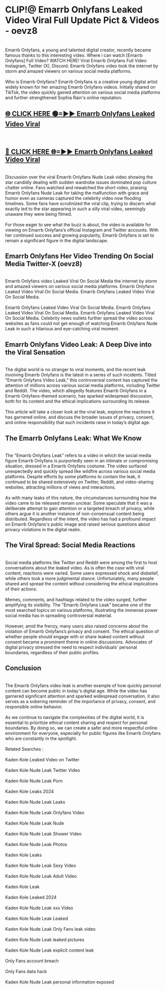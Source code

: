 # CLIP!@ Emarrb Onlyfans Leaked Video Viral Full Update Pict & Videos - oevz8
<br>
Emarrb Onlyfans, a young and talented digital creator, recently became famous thanks to this interesting video. Where i can watch [Emarrb Onlyfans] Full Video? WATCH HERE! Viral Emarrb Onlyfans Full Video Instagram, Twitter (X), Discord. Emarrb Onlyfans video took the internet by storm and amazed viewers on various social media platforms.
<br><br>
Who is Emarrb Onlyfans? Emarrb Onlyfans is a creative young digital artist widely known for her amazing Emarrb Onlyfans videos. Initially shared on TikTok, the video quickly gained attention on various social media platforms and further strengthened Sophia Rain's online reputation.
<br>
<h2><a href="https://bestclip.site?title=Emarrb_Onlyfans">🌐 CLICK HERE 🟢=►► Emarrb Onlyfans Leaked Video Viral</a></h2>
<br>
<h2><a href="https://bestclip.site?title=Emarrb_Onlyfans">🔴 CLICK HERE 🌐=►► Emarrb Onlyfans Leaked Video Viral</a></h2>
<br>
Discussion over the viral Emarrb Onlyfans Nude Leak video showing the star candidly dealing with sudden wardrobe issues dominated pop culture chatter online. Fans watched and rewatched the short video, praising Emarrb Onlyfans Nude Leak for taking the malfunction with grace and humor even as cameras captured the celebrity video now flooding timelines. Some fans have scrutinized the viral clip, trying to discern what exactly led to the star appearing in such a silly viral video, seemingly unaware they were being filmed.
<br><br>
For those eager to see what the buzz is about, the video is available for viewing on Emarrb Onlyfans’s official Instagram and Twitter accounts. With her continued success and growing popularity, Emarrb Onlyfans is set to remain a significant figure in the digital landscape.
<br>
<h2>Emarrb Onlyfans Her Video Trending On Social Media Twitter-X (oevz8)</h2>
<br>
Emarrb Onlyfans video Leaked Viral On Social Media the internet by storm and amazed viewers on various social media platforms. Emarrb Onlyfans Leaked Video Viral On Social Media. Emarrb Onlyfans Leaked Video Viral On Social Media.
<br><br>
Emarrb Onlyfans Leaked Video Viral On Social Media. Emarrb Onlyfans Leaked Video Viral On Social Media. Emarrb Onlyfans Leaked Video Viral On Social Media. Celebrity news outlets further spread the video across websites as fans could not get enough of watching Emarrb Onlyfans Nude Leak in such a hilarious and eye-catching viral moment.
<br>
<h2>Emarrb Onlyfans Video Leak: A Deep Dive into the Viral Sensation</h2>
<br>
The digital world is no stranger to viral moments, and the recent leak involving Emarrb Onlyfans is the latest in a series of such incidents. Titled "Emarrb Onlyfans Video Leak," this controversial content has captured the attention of millions across various social media platforms, including Twitter and Reddit. The video, which allegedly features Emarrb Onlyfans in a Emarrb Onlyfans-themed scenario, has sparked widespread discussion, both for its content and the ethical implications surrounding its release.
<br><br>
This article will take a closer look at the viral leak, explore the reactions it has garnered online, and discuss the broader issues of privacy, consent, and online responsibility that such incidents raise in today’s digital age.
<br>
<h2>The Emarrb Onlyfans Leak: What We Know</h2>
<br>
The "Emarrb Onlyfans Leak" refers to a video in which the social media figure Emarrb Onlyfans is purportedly seen in an intimate or compromising situation, dressed in a Emarrb Onlyfans costume. The video surfaced unexpectedly and quickly spread like wildfire across various social media platforms. Despite efforts by some platforms to contain the leak, it continued to be shared extensively on Twitter, Reddit, and video-sharing websites, attracting millions of views and interactions.
<br><br>
As with many leaks of this nature, the circumstances surrounding how the video came to be released remain unclear. Some speculate that it was a deliberate attempt to gain attention or a targeted breach of privacy, while others argue it is another instance of non-consensual content being distributed. Regardless of the intent, the video has had a profound impact on Emarrb Onlyfans's public image and raised serious questions about privacy violations in the digital realm.
<br>
<h2>The Viral Spread: Social Media Reactions</h2>
<br>
Social media platforms like Twitter and Reddit were among the first to host conversations about the leaked video. As is often the case with viral content, reactions were varied. Some users expressed shock and disbelief, while others took a more judgmental stance. Unfortunately, many people shared and spread the content without considering the ethical implications of their actions.
<br><br>
Memes, comments, and hashtags related to the video surged, further amplifying its visibility. The "Emarrb Onlyfans Leak" became one of the most searched topics on various platforms, illustrating the immense power social media has in spreading controversial material.
<br><br>
However, amid the frenzy, many users also raised concerns about the violation of Emarrb Onlyfans’s privacy and consent. The ethical question of whether people should engage with or share leaked content without consent became a prominent theme in online discussions. Advocates of digital privacy stressed the need to respect individuals' personal boundaries, regardless of their public profiles.
<br>
<h2>Conclusion</h2>
<br>
The Emarrb Onlyfans video leak is another example of how quickly personal content can become public in today's digital age. While the video has garnered significant attention and sparked widespread conversation, it also serves as a sobering reminder of the importance of privacy, consent, and responsible online behavior.
<br><br>
As we continue to navigate the complexities of the digital world, it is essential to prioritize ethical content sharing and respect for personal boundaries. By doing so, we can create a safer and more respectful online environment for everyone, especially for public figures like Emarrb Onlyfans who are constantly in the spotlight.
<br><br>
Related Searches :
<br><br>
Kaden Kole Leaked Video on Twitter
<br><br>
Kaden Kole Nude Leak Twitter Video
<br><br>
Kaden Kole Nude Leak Porn
<br><br>
Kaden Kole Leaks 2024
<br><br>
Kaden Kole Nude Leak Leaks
<br><br>
Kaden Kole Nude Leak Onlyfans Video
<br><br>
Kaden Kole Nude Leak Nude
<br><br>
Kaden Kole Nude Leak Shower Video
<br><br>
Kaden Kole Nude Leak Photos
<br><br>
Kaden Kole Leaks
<br><br>
Kaden Kole Nude Leak Sexy Video
<br><br>
Kaden Kole Nude Leak Adult Video
<br><br>
Kaden Kole Leak
<br><br>
Kaden Kole Leaked 2024
<br><br>
Kaden Kole Nude Leak xxx Video
<br><br>
Kaden Kole Nude Leak Leaked
<br><br>
Kaden Kole Nude Leak Only Fans leak video
<br><br>
Kaden Kole Nude Leak leaked pictures
<br><br>
Kaden Kole Nude Leak explicit content leak
<br><br>
Only Fans account breach
<br><br>
Only Fans data hack
<br><br>
Kaden Kole Nude Leak personal information exposed